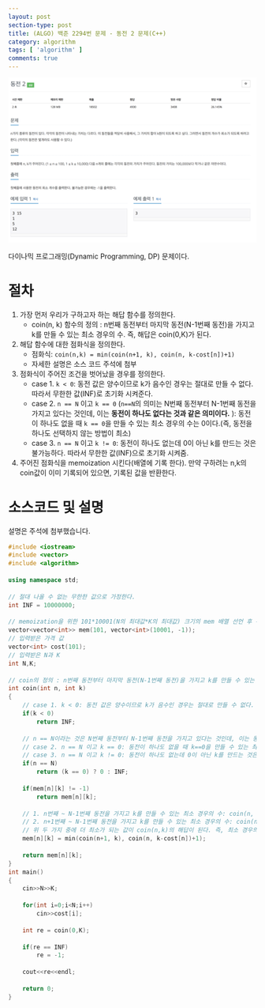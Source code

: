 ```yaml
---
layout: post
section-type: post
title: (ALGO) 백준 2294번 문제 - 동전 2 문제(C++)
category: algorithm
tags: [ 'algorithm' ]
comments: true
---
```


![2294](/images/posts/2294.png)

다이나믹 프로그래밍(Dynamic Programming, DP) 문제이다.

# 절차

1. 가장 먼저 우리가 구하고자 하는 해답 함수를 정의한다.
    - coin(n, k) 함수의 정의 : n번째 동전부터 마지막 동전(N-1번째 동전)을 가지고 k를 만들 수 있는 최소 경우의 수. 즉, 해답은 coin(0,K)가 된다.
2. 해답 함수에 대한 점화식을 정의한다.
    - 점화식: `coin(n,k) = min(coin(n+1, k), coin(n, k-cost[n])+1)`
    - 자세한 설명은 소스 코드 주석에 첨부
3. 점화식이 주어진 조건을 벗어났을 경우를 정의한다.
    - case 1. `k < 0`: 동전 값은 양수이므로 k가 음수인 경우는 절대로 만들 수 없다. 따라서 무한한 값(INF)로 초기화 시켜준다.
    - case 2. `n == N` 이고 `k == 0` (`n==N`의 의미는 N번째 동전부터 N-1번째 동전을 가지고 있다는 것인데, 이는 **동전이 하나도 없다는 것과 같은 의미이다.** ): 동전이 하나도 없을 때 `k == 0`을 만들 수 있는 최소 경우의 수는 0이다.(즉, 동전을 하나도 선택하지 않는 방법이 최소)
    - case 3. `n == N` 이고 `k != 0`: 동전이 하나도 없는데 0이 아닌 k를 만드는 것은 불가능하다. 따라서 무한한 값(INF)으로 초기화 시켜줌.
4. 주어진 점화식을 memoization 시킨다(배열에 기록 한다). 만약 구하려는 n,k의 coin값이 이미 기록되어 있으면, 기록된 값을 반환한다.

# 소스코드 및 설명

설명은 주석에 첨부했습니다.

``` cpp
#include <iostream>
#include <vector>
#include <algorithm>

using namespace std;

// 절대 나올 수 없는 무한한 값으로 가정한다.
int INF = 10000000;

// memoization을 위한 101*10001(N의 최대값*K의 최대값) 크기의 mem 배열 선언 후 -1로 초기화
vector<vector<int>> mem(101, vector<int>(10001, -1));
// 입력받은 가격 값
vector<int> cost(101);
// 입력받은 N과 K
int N,K;

// coin의 정의 : n번째 동전부터 마지막 동전(N-1번째 동전)을 가지고 k를 만들 수 있는 최소 경우의 수. 즉, 해답은 coin(0,K)가 된다.
int coin(int n, int k)
{
    // case 1. k < 0: 동전 값은 양수이므로 k가 음수인 경우는 절대로 만들 수 없다. 따라서 무한한 값(INF)로 초기화 시켜준다.
    if(k < 0)
        return INF;

    // n == N이라는 것은 N번째 동전부터 N-1번째 동전을 가지고 있다는 것인데, 이는 동전이 하나도 없다는 것과 같은 의미이다.
    // case 2. n == N 이고 k == 0: 동전이 하나도 없을 때 k==0을 만들 수 있는 최소 경우의 수는 0이다.(즉, 동전을 하나도 선택하지 않는 방법이 최소)
    // case 3. n == N 이고 k != 0: 동전이 하나도 없는데 0이 아닌 k를 만드는 것은 불가능하다. 따라서 무한한 값(INF)으로 초기화 시켜줌.
    if(n == N)
        return (k == 0) ? 0 : INF;

    if(mem[n][k] != -1)
        return mem[n][k];

    // 1. n번째 ~ N-1번째 동전을 가지고 k를 만들 수 있는 최소 경우의 수: coin(n, k-cost[n])+1
    // 2. n+1번째 ~ N-1번째 동전을 가지고 k를 만들 수 있는 최소 경우의 수: coin(n+1, k)
    // 위 두 가지 중에 더 최소가 되는 값이 coin(n,k)의 해답이 된다. 즉, 최소 경우의 수를 찾아내기 위해선 n번째 동전을 가지고 있는 것이 좋은지 아닌지 판단한다.
    mem[n][k] = min(coin(n+1, k), coin(n, k-cost[n])+1);

    return mem[n][k];
}
int main()
{
    cin>>N>>K;

    for(int i=0;i<N;i++)
        cin>>cost[i];

    int re = coin(0,K);

    if(re == INF)
        re = -1;

    cout<<re<<endl;

    return 0;
}
```
